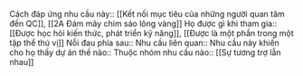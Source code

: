 


Cách đáp ứng nhu cầu này:: [[Kết nối mục tiêu của những người quan tâm đến QC]], [[2A Đám mây chim sáo lông vàng]]
Họ được gì khi tham gia:: [[Được học hỏi kiến thức, phát triển kỹ năng]], [[Được là một phần trong một tập thể thú vị]]
Nỗi đau phía sau:: 
Nhu cầu liên quan:: 
Nhu cầu này khiến cho họ thấy dự án thế nào:: 
Thuộc nhóm nhu cầu nào:: [[Sự tương trợ lẫn nhau]]
